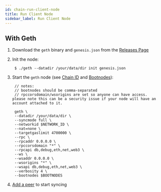 ```yaml
---
id: chain-run-client-node
title: Run Client Node
sidebar_label: Run Client Node
---
```


## With Geth

1. Download the `geth` binary and `genesis.json` from the [Releases Page](https://github.com/gojoychain/releases/releases)
2. Init the node:

        $ ./geth --datadir /your/data/dir init genesis.json

3. Start the `geth` node (see [Chain ID](chain-metadata.md#chain-id) and [Bootnodes](chain-metadata.md#bootnodes)):

        // notes:
        // bootnodes should be comma-separated
        // rpccorsdomain/wsorigins are set so anyone can have access. please note this can be a security issue if your node will have an account attached to it.

        geth \
        --datadir /your/data/dir \
        --syncmode full \
        --networkid $NETWORK_ID \
        --nat=none \
        --targetgaslimit 4700000 \
        --rpc \
        --rpcaddr 0.0.0.0 \
        --rpccorsdomain "*" \
        --rpcapi db,debug,eth,net,web3 \
        --ws \
        --wsaddr 0.0.0.0 \
        --wsorigins "*" \
        --wsapi db,debug,eth,net,web3 \
        --verbosity 4 \
        --bootnodes $BOOTNODES

4. [Add a peer](chain-node-discovery.md#add-peer) to start syncing
